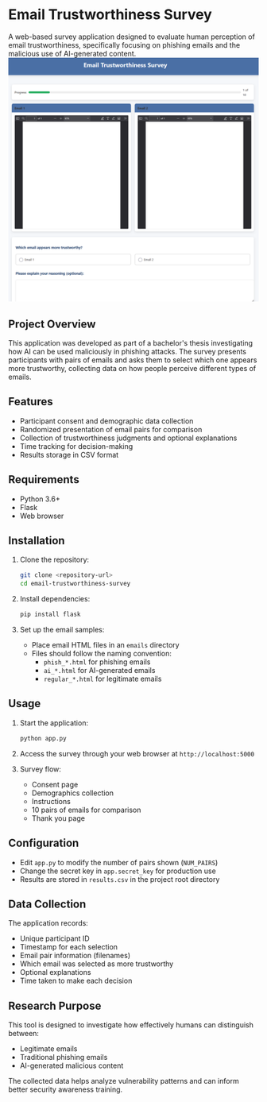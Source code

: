 # Email Trustworthiness Survey

A web-based survey application designed to evaluate human perception of email trustworthiness, specifically focusing on phishing emails and the malicious use of AI-generated content.
![Email Selector UI](email_selector.png)
## Project Overview

This application was developed as part of a bachelor's thesis investigating how AI can be used maliciously in phishing attacks. The survey presents participants with pairs of emails and asks them to select which one appears more trustworthy, collecting data on how people perceive different types of emails.

## Features

- Participant consent and demographic data collection
- Randomized presentation of email pairs for comparison
- Collection of trustworthiness judgments and optional explanations
- Time tracking for decision-making
- Results storage in CSV format

## Requirements

- Python 3.6+
- Flask
- Web browser

## Installation

1. Clone the repository:
   ```bash
   git clone <repository-url>
   cd email-trustworthiness-survey
   ```

2. Install dependencies:
   ```bash
   pip install flask
   ```

3. Set up the email samples:
   - Place email HTML files in an `emails` directory
   - Files should follow the naming convention:
     - `phish_*.html` for phishing emails
     - `ai_*.html` for AI-generated emails
     - `regular_*.html` for legitimate emails

## Usage

1. Start the application:
   ```bash
   python app.py
   ```

2. Access the survey through your web browser at `http://localhost:5000`

3. Survey flow:
   - Consent page
   - Demographics collection
   - Instructions
   - 10 pairs of emails for comparison
   - Thank you page

## Configuration

- Edit `app.py` to modify the number of pairs shown (`NUM_PAIRS`)
- Change the secret key in `app.secret_key` for production use
- Results are stored in `results.csv` in the project root directory

## Data Collection

The application records:
- Unique participant ID
- Timestamp for each selection
- Email pair information (filenames)
- Which email was selected as more trustworthy
- Optional explanations
- Time taken to make each decision

## Research Purpose

This tool is designed to investigate how effectively humans can distinguish between:
- Legitimate emails
- Traditional phishing emails
- AI-generated malicious content

The collected data helps analyze vulnerability patterns and can inform better security awareness training.